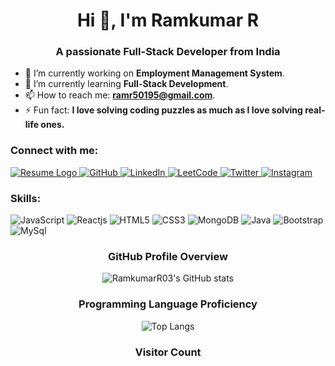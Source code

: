 <h1 align="center">Hi 👋, I'm Ramkumar R</h1>
<h3 align="center">A passionate Full-Stack Developer from India</h3>

- 🔭 I’m currently working on **Employment Management System**.
- 🌱 I’m currently learning **Full-Stack Development**.
- 📫 How to reach me: **[ramr50195@gmail.com](mailto:ramr50195@gmail.com)**.
- ⚡ Fun fact: **I love solving coding puzzles as much as I love solving real-life ones.**

<h3 align="left">Connect with me:</h3>
<p align="left">

 <a href="https://drive.google.com/file/d/1gooEfgoo4rePotpgZC5AZ72ghcmI8f_V/view?usp=drivesdk" target="_blank">
    <img src="https://img.shields.io/badge/Resume-4C8BF5?style=for-the-badge&logo=resume&logoColor=white" alt="Resume Logo"/>
</a>


  <a href="https://github.com/RamkumarR03" target="_blank">
    <img src="https://img.shields.io/badge/GitHub-181717?style=for-the-badge&logo=github&logoColor=white" alt="GitHub"/>
  </a>
  <a href="https://www.linkedin.com/in/ramkumar-r-865336250/" target="_blank">
    <img src="https://img.shields.io/badge/LinkedIn-0A66C2?style=for-the-badge&logo=linkedin&logoColor=white" alt="LinkedIn"/>
  </a>
   <a href="https://leetcode.com/u/Ramkumar03/" target="_blank">
  <img src="https://img.shields.io/badge/LeetCode-F7DF1E?style=for-the-badge&logo=leetcode&logoColor=black" alt="LeetCode"/>
</a>

  <a href="https://twitter.com/ramkumar_r" target="_blank">
    <img src="https://img.shields.io/badge/Twitter-1DA1F2?style=for-the-badge&logo=twitter&logoColor=white" alt="Twitter"/>
  </a>
  <a href="https://ig.me/1J34qO2HX2Ros4v" target="_blank">
    <img src="https://img.shields.io/badge/Instagram-E4405F?style=for-the-badge&logo=instagram&logoColor=white" alt="Instagram"/>
  </a>
</p>

<h3 align="left">Skills:</h3>
<p align="left">
  <img src="https://img.shields.io/badge/JavaScript-F7DF1E?style=for-the-badge&logo=javascript&logoColor=black" alt="JavaScript"/>
  <img src="https://img.shields.io/badge/React-61DAFB?style=for-the-badge&logo=react&logoColor=black" alt="Reactjs"/>
  <img src="https://img.shields.io/badge/HTML5-E34F26?style=for-the-badge&logo=html5&logoColor=white" alt="HTML5"/>
  <img src="https://img.shields.io/badge/CSS3-1572B6?style=for-the-badge&logo=css3&logoColor=white" alt="CSS3"/>
  <img src="https://img.shields.io/badge/MongoDB-47A248?style=for-the-badge&logo=mongodb&logoColor=white" alt="MongoDB"/>
  <img src="https://img.shields.io/badge/Java-007396?style=for-the-badge&logo=java&logoColor=white" alt="Java"/>
  <img src="https://img.shields.io/badge/Bootstrap-7952B3?style=for-the-badge&logo=bootstrap&logoColor=white" alt="Bootstrap"/>
  <img src="https://img.shields.io/badge/MySQL-4479A1?style=for-the-badge&logo=mysql&logoColor=white" alt="MySql"/>

</p>

<h3 align="center">GitHub Profile Overview</h3>
<p align="center">
  <img src="https://github-readme-stats.vercel.app/api?username=RamkumarR03&show_icons=true&hide_title=true&count_private=true&theme=dark" alt="RamkumarR03's GitHub stats"/>
</p>

<h3 align="center">Programming Language Proficiency</h3>
<p align="center">
  <img src="https://github-readme-stats.vercel.app/api/top-langs/?username=RamkumarR03&layout=compact&theme=dark" alt="Top Langs"/>
</p>
<h3 align="center">Visitor Count</h3>

